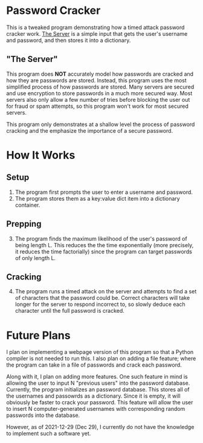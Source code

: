 # Password Cracker
This is a tweaked program demonstrating how a timed attack password cracker work. [The Server](#the-server) is a simple input that gets the user's username and password, and then stores it into a dictionary.

## "The Server"
This program does **NOT** accurately model how passwords are cracked and how they are passwords are stored. Instead, this program uses the most simplified process of how passwords are stored. Many servers are secured and use encryption to store passwords in a much more secured way. Most servers also only allow a few number of tries before blocking the user out for fraud or spam attempts, so this program won't work for most secured servers.

This program only demonstrates at a shallow level the process of password cracking and the emphasize the importance of a secure password. 

# How It Works
## Setup
1. The program first prompts the user to enter a username and password.
2. The program stores them as a key:value dict item into a dictionary container.

## Prepping
3. The program finds the maximum likelihood of the user's password of being length L. This reduces the the time exponentially (more precisely, it reduces the time factorially) since the program can target passwords of only length L.

## Cracking
4. The program runs a timed attack on the server and attempts to find a set of characters that the password could be. Correct characters will take longer for the server to respond incorrect to, so slowly deduce each character until the full password is cracked.


# Future Plans
I plan on implementing a webpage version of this program so that a Python compiler is not needed to run this. I also plan on adding a file feature; where the program can take in a file of passwords and crack each password.

Along with it, I plan on adding more features. One such feature in mind is allowing the user to input N "previous users" into the password database. Currently, the program initializes an password database. This stores all of the usernames and passowrds as a dictionary. Since it is empty, it will obviously be faster to crack your password. This feature will allow the user to insert N computer-generated usernames with corresponding random passwords into the database.

However, as of 2021-12-29 (Dec 29), I currently do not have the knowledge to implement such a software yet.